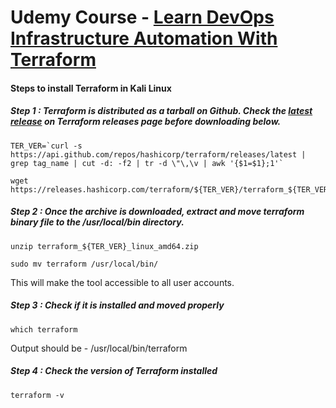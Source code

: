 # Udemy Course - [Learn DevOps Infrastructure Automation With Terraform](https://www.udemy.com/course/learn-devops-infrastructure-automation-with-terraform/)

#### Steps to install Terraform in Kali Linux

##### Step 1 : Terraform is distributed as a tarball on Github. Check the [latest release](https://github.com/hashicorp/terraform/releases) on Terraform releases page before downloading below.

```
TER_VER=`curl -s https://api.github.com/repos/hashicorp/terraform/releases/latest | grep tag_name | cut -d: -f2 | tr -d \"\,\v | awk '{$1=$1};1'`
```
```
wget https://releases.hashicorp.com/terraform/${TER_VER}/terraform_${TER_VER}_linux_amd64.zip
```
##### Step 2 : Once the archive is downloaded, extract and move terraform binary file to the /usr/local/bin directory.

```
unzip terraform_${TER_VER}_linux_amd64.zip
```
```
sudo mv terraform /usr/local/bin/
```
This will make the tool accessible to all user accounts.

##### Step 3 : Check if it is installed and moved properly

```
which terraform
```
Output should be - /usr/local/bin/terraform

##### Step 4 : Check the version of Terraform installed

```
terraform -v
```
